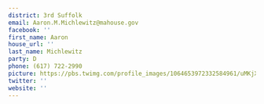 ```yaml
---
district: 3rd Suffolk
email: Aaron.M.Michlewitz@mahouse.gov
facebook: ''
first_name: Aaron
house_url: ''
last_name: Michlewitz
party: D
phone: (617) 722-2990
picture: https://pbs.twimg.com/profile_images/1064653972332584961/uMKjX_mW_400x400.jpg
twitter: ''
website: ''
---
```

